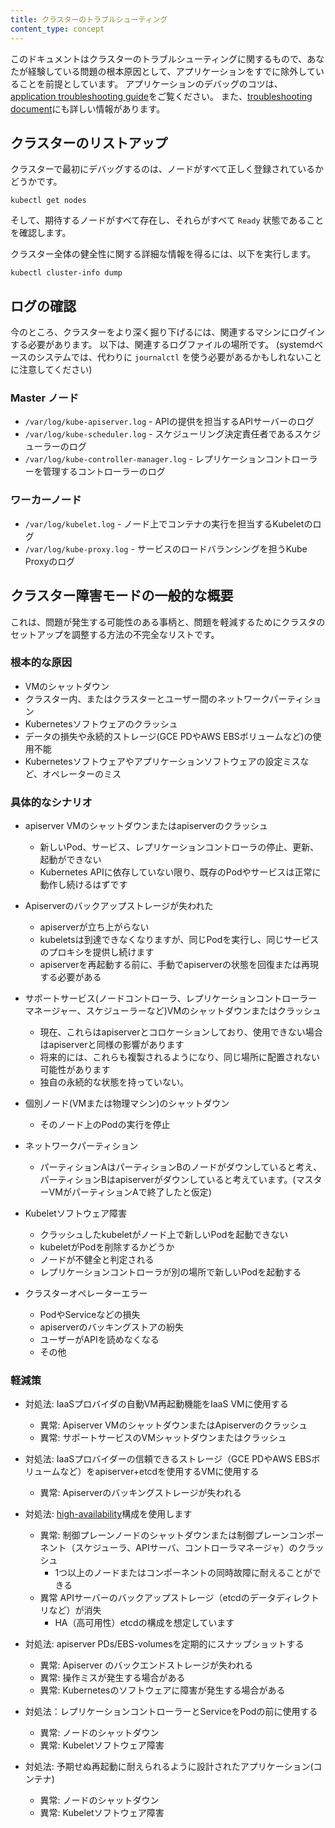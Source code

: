 ```yaml
---
title: クラスターのトラブルシューティング
content_type: concept
---
```


<!-- overview -->

このドキュメントはクラスターのトラブルシューティングに関するもので、あなたが経験している問題の根本原因として、アプリケーションをすでに除外していることを前提としています。
アプリケーションのデバッグのコツは、[application troubleshooting guide](/docs/tasks/debug-application-cluster/debug-application)をご覧ください。
また、[troubleshooting document](/docs/tasks/debug-application-cluster/troubleshooting/)にも詳しい情報があります。

<!-- body -->

## クラスターのリストアップ

クラスターで最初にデバッグするのは、ノードがすべて正しく登録されているかどうかです。

```shell
kubectl get nodes
```

そして、期待するノードがすべて存在し、それらがすべて `Ready` 状態であることを確認します。

クラスター全体の健全性に関する詳細な情報を得るには、以下を実行します。

```shell
kubectl cluster-info dump
```
## ログの確認

今のところ、クラスターをより深く掘り下げるには、関連するマシンにログインする必要があります。
以下は、関連するログファイルの場所です。
(systemdベースのシステムでは、代わりに `journalctl` を使う必要があるかもしれないことに注意してください)

### Master ノード

   * `/var/log/kube-apiserver.log` - APIの提供を担当するAPIサーバーのログ
   * `/var/log/kube-scheduler.log` - スケジューリング決定責任者であるスケジューラーのログ
   * `/var/log/kube-controller-manager.log` - レプリケーションコントローラーを管理するコントローラーのログ

### ワーカーノード

   * `/var/log/kubelet.log` - ノード上でコンテナの実行を担当するKubeletのログ
   * `/var/log/kube-proxy.log` - サービスのロードバランシングを担うKube Proxyのログ

## クラスター障害モードの一般的な概要

これは、問題が発生する可能性のある事柄と、問題を軽減するためにクラスタのセットアップを調整する方法の不完全なリストです。

### 根本的な原因

  - VMのシャットダウン
  - クラスター内、またはクラスターとユーザー間のネットワークパーティション
  - Kubernetesソフトウェアのクラッシュ
  - データの損失や永続的ストレージ(GCE PDやAWS EBSボリュームなど)の使用不能
  - Kubernetesソフトウェアやアプリケーションソフトウェアの設定ミスなど、オペレーターのミス

### 具体的なシナリオ

  - apiserver VMのシャットダウンまたはapiserverのクラッシュ
    - 新しいPod、サービス、レプリケーションコントローラの停止、更新、起動ができない
    - Kubernetes APIに依存していない限り、既存のPodやサービスは正常に動作し続けるはずです
  - Apiserverのバックアップストレージが失われた
    - apiserverが立ち上がらない
    - kubeletsは到達できなくなりますが、同じPodを実行し、同じサービスのプロキシを提供し続けます
    - apiserverを再起動する前に、手動でapiserverの状態を回復または再現する必要がある
  - サポートサービス(ノードコントローラ、レプリケーションコントローラーマネージャー、スケジューラーなど)VMのシャットダウンまたはクラッシュ
    - 現在、これらはapiserverとコロケーションしており、使用できない場合はapiserverと同様の影響があります
    - 将来的には、これらも複製されるようになり、同じ場所に配置されない可能性があります
    - 独自の永続的な状態を持っていない。

  - 個別ノード(VMまたは物理マシン)のシャットダウン
    - そのノード上のPodの実行を停止
  - ネットワークパーティション
    - パーティションAはパーティションBのノードがダウンしていると考え、パーティションBはapiserverがダウンしていると考えています。(マスターVMがパーティションAで終了したと仮定)
  - Kubeletソフトウェア障害
    - クラッシュしたkubeletがノード上で新しいPodを起動できない
    - kubeletがPodを削除するかどうか
    - ノードが不健全と判定される
    - レプリケーションコントローラが別の場所で新しいPodを起動する
  - クラスターオペレーターエラー
    - PodやServiceなどの損失
    - apiserverのバッキングストアの紛失
    - ユーザーがAPIを読めなくなる
    - その他

### 軽減策

- 対処法: IaaSプロバイダの自動VM再起動機能をIaaS VMに使用する
  - 異常: Apiserver VMのシャットダウンまたはApiserverのクラッシュ
  - 異常: サポートサービスのVMシャットダウンまたはクラッシュ

- 対処法: IaaSプロバイダーの信頼できるストレージ（GCE PDやAWS EBSボリュームなど）をapiserver+etcdを使用するVMに使用する
  - 異常: Apiserverのバッキングストレージが失われる

- 対処法: [high-availability](/docs/setup/production-environment/tools/kubeadm/high-availability/)構成を使用します
  - 異常: 制御プレーンノードのシャットダウンまたは制御プレーンコンポーネント（スケジューラ、APIサーバ、コントローラマネージャ）のクラッシュ
    - 1つ以上のノードまたはコンポーネントの同時故障に耐えることができる
  - 異常 APIサーバーのバックアップストレージ（etcdのデータディレクトリなど）が消失
    - HA（高可用性）etcdの構成を想定しています

- 対処法: apiserver PDs/EBS-volumesを定期的にスナップショットする
  - 異常: Apiserver のバックエンドストレージが失われる
  - 異常: 操作ミスが発生する場合がある
  - 異常: Kubernetesのソフトウェアに障害が発生する場合がある

- 対処法：レプリケーションコントローラーとServiceをPodの前に使用する
  - 異常: ノードのシャットダウン
  - 異常: Kubeletソフトウェア障害

- 対処法: 予期せぬ再起動に耐えられるように設計されたアプリケーション(コンテナ)
  - 異常: ノードのシャットダウン
  - 異常: Kubeletソフトウェア障害


